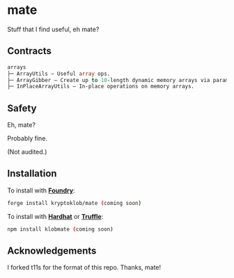 # mate

Stuff that I find useful, eh mate?

## Contracts

```ml
arrays
├─ ArrayUtils — Useful array ops.
├─ ArrayGibber — Create up to 10-length dynamic memory arrays via parameter passing.
├─ InPlaceArrayUtils — In-place operations on memory arrays.

```

## Safety

Eh, mate?

Probably fine.

(Not audited.)

## Installation

To install with [**Foundry**](https://github.com/gakonst/foundry):

```sh
forge install kryptoklob/mate (coming soon)
```

To install with [**Hardhat**](https://github.com/nomiclabs/hardhat) or [**Truffle**](https://github.com/trufflesuite/truffle):

```sh
npm install klobmate (coming soon)
```

## Acknowledgements

I forked t11s for the format of this repo. Thanks, mate!